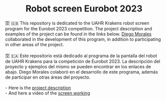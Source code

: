 <h1 align="center">Robot screen Eurobot 2023</h1>
🈳 🇬🇧 This repository is dedicated to the UAHR Krakens robot screen program for the Eurobot 2023 competition. The project description and examples of the project can be found in the links below.
<a href="https://www.linkedin.com/in/diego-morales-5184b8245/">Diego Morales</a> collaborated in the development of this program, in addition to participating in other areas of the project.
</br><br/>
🈳 🇪🇦 Este repositorio está dedicado al programa de la pantalla del robot de UAHR Krakens para la competición de Eurobot 2023. La descripción del proyecto y ejemplos del mismo se pueden encontrar en los enlaces de abajo.
Diego Morales colaboró en el desarrollo de este programa, además de participar en otras áreas del proyecto.
</br><br/>
- Here is the <a href="https://www.linkedin.com/posts/nicol%C3%A1s-cereijo-ranchal-1a28a5235_eurobot-robots-programaciaejn-activity-7055573742898323457-1GAz?utm_source=share&utm_medium=member_desktop">project description</a><br/>
- And here a video of the <a href="https://www.linkedin.com/posts/nicol%C3%A1s-cereijo-ranchal-1a28a5235_eurobot-robotica-desarrollo-activity-7056172672904216576-FDHJ?utm_source=share&utm_medium=member_desktop">screen working</a>
